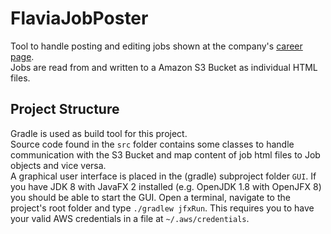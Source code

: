 # FlaviaJobPoster

Tool to handle posting and editing jobs shown at the company's [career page](https://www.flavia-it.de/karriere.html).  
Jobs are read from and written to a Amazon S3 Bucket as individual HTML files. 

## Project Structure 

Gradle is used as build tool for this project.  
Source code found in the `src` folder contains some classes to handle communication 
with the S3 Bucket and map content of job html files to Job objects and vice versa.  
A graphical user interface is placed in the (gradle) subproject folder `GUI`. 
If you have JDK 8 with JavaFX 2 installed (e.g. OpenJDK 1.8 with OpenJFX 8) you
should be able to start the GUI. Open a terminal, navigate to the project's root folder and 
type `./gradlew jfxRun`. This requires you to have your valid AWS credentials in a file at 
`~/.aws/credentials`.